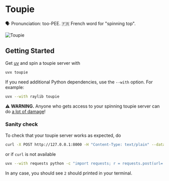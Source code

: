 Toupie
================================================================================

🗣️ Pronunciation: too-PEE. 🇫🇷 French word for "spinning top".

![Toupie](https://unsplash.com/photos/LiLPRqxWI9I/download?ixid=M3wxMjA3fDB8MXxzZWFyY2h8NHx8c3Bpbm5pbmclMjB0b3B8ZW58MHx8fHwxNzU1NTI1MTgzfDA&force=true&w=900)

<!--
Photo by <a href="https://unsplash.com/@ashamplifies?utm_content=creditCopyText&utm_medium=referral&utm_source=unsplash">Ash Amplifies</a> on <a href="https://unsplash.com/photos/gold-pyramid-on-brown-wooden-table-LiLPRqxWI9I?utm_content=creditCopyText&utm_medium=referral&utm_source=unsplash">Unsplash</a>
-->      


Getting Started
--------------------------------------------------------------------------------

Get [uv] and spin a toupie server with

```bash
uvx toupie
```

If you need additional Python dependencies, use the `--with` option.
For example:

```bash
uvx --with raylib toupie
```

⚠️ **WARNING.** Anyone who gets access to your spinning toupie server can do [a lot of damage]!

### Sanity check

To check that your toupie server works as expected, do

```bash
curl -X POST http://127.0.0.1:8000 -H "Content-Type: text/plain" --data-binary "1 + 1"
```

or if `curl` is not available

```bash
uvx --with requests python -c "import requests; r = requests.post(url='http://127.0.0.1:8000', headers={'Content-Type': 'text/plain'}, data='1 + 1'); print(r.text)"
```

In any case, you should see `2` should printed in your terminal.


[uv]: https://docs.astral.sh/uv/
[a lot of damage]: https://www.youtube.com/watch?v=JZLAHGfznlY